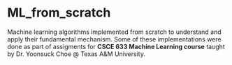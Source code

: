 # ML_from_scratch
Machine learning algorithms implemented from scratch to understand and apply their fundamental mechanism. Some of these implementations were done as part of assigments for **CSCE 633 Machine Learning course** taught by Dr. Yoonsuck Choe @ Texas A&M University. 
